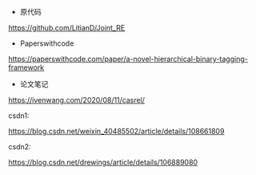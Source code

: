 

* 原代码

https://github.com/LitianD/Joint_RE

* Paperswithcode

https://paperswithcode.com/paper/a-novel-hierarchical-binary-tagging-framework

- 论文笔记

https://ivenwang.com/2020/08/11/casrel/

csdn1: 

https://blog.csdn.net/weixin_40485502/article/details/108661809

csdn2:

https://blog.csdn.net/drewings/article/details/106889080
